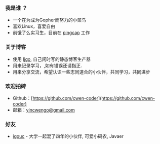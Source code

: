 ### 我是谁 ？

* 一个在为成为Gopher而努力的小菜鸟
* 喜欢Linux，喜爱自由
* 前饿了么实习生，目前在 [pingcap](http://pingcap.com) 工作  

### 关于博客

* 使用 [ljgo](https://github.com/cwen-coder/ljgo), 自己闲时写的静态博客生产器
* 用来记录学习，,如有错误还请指正.
* 用来分享交流，希望认识一些志同道合的小伙伴，共同学习，共同进步

### 欢迎拍砖

* Github：[https://github.com/cwen-coder](https://github.com/cwen-coder)
* 邮箱：[yincwengo@gmail.com](mailto:yincwengo@gmail.com)

### 好友

* [igouc](http://www.igouc.com) - 大学一起混了四年的小伙伴, 可爱小码农, Javaer
